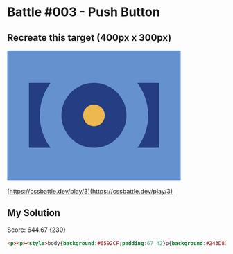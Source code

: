 # Battle #003 - Push Button

## Recreate this target (400px x 300px)

<img src="./target@2x.png" width="400" height="300">

[https://cssbattle.dev/play/3](https://cssbattle.dev/play/3)

## My Solution

Score: 644.67 {230}

```html
<p><p><style>body{background:#6592CF;padding:67 42}p{background:#243D83;height:100%}p+p{width:50;height:50;background:#EEB850;position:fixed;top:59;left:125;border-radius:50%;border:50px solid #243D83;box-shadow:0 0 0 50px #6592CF
```
